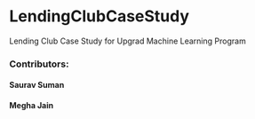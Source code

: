 # LendingClubCaseStudy
Lending Club Case Study for Upgrad Machine Learning Program

### Contributors:
#### Saurav Suman
#### Megha Jain